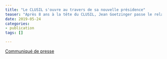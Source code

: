 ```yaml
---
title: "Le CLUSIL s'ouvre au travers de sa nouvelle présidence"
teaser: "Après 8 ans à la tête du CLUSIL, Jean Goetzinger passe le relais à Pascal Steichen"
date: 2019-05-24
categories: 
- publication
tags: []

---
```


[Communiqué de presse](/assets/img/COM-CLUSIL-2019-05-24.pdf)

